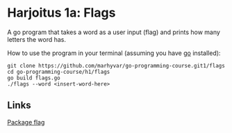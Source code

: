 # Harjoitus 1a: Flags

A go program that takes a word as a user input (flag) and prints how many letters the word has.

How to use the program in your terminal (assuming you have [go](https://golang.org/) installed):

```
git clone https://github.com/marhyvar/go-programming-course.git1/flags
cd go-programming-course/h1/flags
go build flags.go
./flags --word <insert-word-here>
```

## Links
[Package flag](https://golang.org/pkg/flag/)